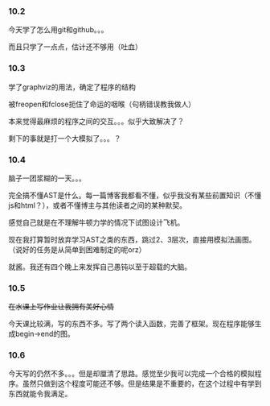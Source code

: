 ### 10.2

今天学了怎么用git和github。。。

而且只学了一点点，估计还不够用（吐血）

### 10.3

学了graphviz的用法，确定了程序的结构

被freopen和fclose扼住了命运的咽喉（句柄错误教我做人）

本来觉得最麻烦的程序之间的交互。。。似乎大致解决了？

剩下的事就是打一个大模拟了。。。？

### 10.4

脑子一团浆糊的一天。。。

完全搞不懂AST是什么。每一篇博客我都看不懂，似乎我没有某些前置知识（不懂js和html？），或者不懂博主与其他读者之间的某种默契。

感觉自己就是在不理解牛顿力学的情况下试图设计飞机。

现在我打算暂时放弃学习AST之类的东西，跳过2、3层次，直接用模拟法画图。（说好的任务是从简单到困难制定的呢orz）

就酱。我还有四个晚上来发挥自己愚钝以至于超载的大脑。

### 10.5

~~在水课上写作业让我拥有美好心情~~

今天课比较满，写的东西不多。写了两个读入函数，完善了框架。现在程序能够生成begin->end的图。

### 10.6

今天写的仍然不多。。。但是却厘清了思路。感觉至少我可以完成一个合格的模拟程序。虽然只做到这个程度可能还不够。但是结果是不重要的，在这个过程中有学到东西就能令我满足。

